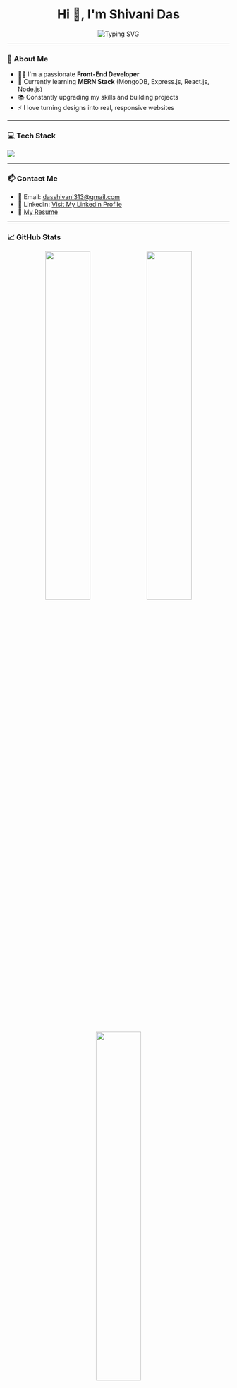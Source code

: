 <h1 align="center">Hi 👋, I'm Shivani Das</h1>

<p align="center">
  <img
    src="https://readme-typing-svg.demolab.com?font=Fira+Code&size=22&pause=1000&color=00BFFF&center=true&vCenter=true&width=435&lines=Front-End+Developer;React+React+%7C+Redux+%7C+JavaScript;Currently+Learning+MERN+Stack"
    alt="Typing SVG"
/>
</p>


---

### 🌟 About Me
- 👩‍💻 I'm a passionate **Front-End Developer**
- 🌱 Currently learning **MERN Stack** (MongoDB, Express.js, React.js, Node.js)
- 📚 Constantly upgrading my skills and building projects
- ⚡ I love turning designs into real, responsive websites

---

### 💻 Tech Stack
<p>
  <img src="https://skillicons.dev/icons?i=html,css,js,react,redux,bootstrap,tailwind,git,github,vscode" />
</p>

---

### 📫 Contact Me
- 📧 Email: [dasshivani313@gmail.com](mailto:dasshivani313@gmail.com)
- 💼 LinkedIn: [Visit My LinkedIn Profile](https://www.linkedin.com/in/shivani-das-8b92b6268?utm_source=share&utm_campaign=share_via&utm_content=profile&utm_medium=android_app) 
- 📄 [My Resume](https://drive.google.com/file/d/1qY2XlMP72t2oGtT54x9gdgetEuSWmNVC/view?usp=sharing) 

---

### 📈 GitHub Stats
<p align="center">
  <img src="https://github-readme-stats.vercel.app/api?username=shivanidas1045&show_icons=true&theme=radical" width="45%" />
  <img src="https://github-readme-streak-stats.herokuapp.com/?user=shivanidas1045&theme=radical" width="45%" />
</p>

<p align="center">
  <img src="https://github-readme-stats.vercel.app/api/top-langs/?username=shivanidas1045&layout=compact&theme=radical" width="45%" />
</p>

---

### 🔥 Fun Facts
- 🌿 I love learning new web technologies
- 🧠 Learning in public through projects and GitHub
- 🤝 Open to collaboration on creative and real-world projects

---

### 🎯 Goals for 2025
- ✅ Get hired as a front-end developer
- 🚀 Build 5+ real-world projects


---

<div align="center">
  <img src="https://media.giphy.com/media/26tn33aiTi1jkl6H6/giphy.gif" width="300" />
</div>


